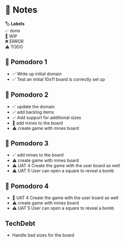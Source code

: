 # 📝 Notes

**🏷️ Labels**  
✅ done  
🚧 WIP  
❌ ERROR  
⚠ TODO

## 🍅 Pomodoro 1

- ✅ Write up initial domain
- ✅ Test an initial 10x11 board is correctly set up

## 🍅 Pomodoro 2

- ✅ update the domain
- ✅ add backlog items
- ✅ Add support for additional sizes
- 🚧 add mines to the board
- ⚠ create game with mines board

## 🍅 Pomodoro 3

- ✅ add mines to the board
- ⚠ create game with mines board
- ⚠ UAT 4 Create the game with the user board as well
- ⚠ UAT 5 User can open a square to reveal a bomb

## 🍅 Pomodoro 4

- 🚧 UAT 4 Create the game with the user board as well
- ⚠ create game with mines board
- ⚠ UAT 5 User can open a square to reveal a bomb

## TechDebt

- Handle bad sizes for the board
